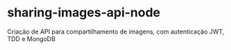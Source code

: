 # sharing-images-api-node
Criação de API para compartilhamento de imagens, com autenticação JWT, TDD e MongoDB
